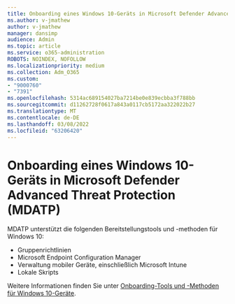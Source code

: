```yaml
---
title: Onboarding eines Windows 10-Geräts in Microsoft Defender Advanced Threat Protection (MDATP)
ms.author: v-jmathew
author: v-jmathew
manager: dansimp
audience: Admin
ms.topic: article
ms.service: o365-administration
ROBOTS: NOINDEX, NOFOLLOW
ms.localizationpriority: medium
ms.collection: Adm_O365
ms.custom:
- "9000760"
- "7391"
ms.openlocfilehash: 5314ac689154027ba7214be0e839ecbba3f788bb
ms.sourcegitcommit: d11262728f0617a843a0117cb5172aa322022b27
ms.translationtype: MT
ms.contentlocale: de-DE
ms.lasthandoff: 03/08/2022
ms.locfileid: "63206420"
---
```

# <a name="onboard-a-windows-10-device-to-microsoft-defender-advanced-threat-protection-mdatp"></a>Onboarding eines Windows 10-Geräts in Microsoft Defender Advanced Threat Protection (MDATP)

MDATP unterstützt die folgenden Bereitstellungstools und -methoden für Windows 10:

- Gruppenrichtlinien
- Microsoft Endpoint Configuration Manager
- Verwaltung mobiler Geräte, einschließlich Microsoft Intune
- Lokale Skripts

Weitere Informationen finden Sie unter [Onboarding-Tools und -Methoden für Windows 10-Geräte](https://go.microsoft.com/fwlink/?linkid=2143460).
